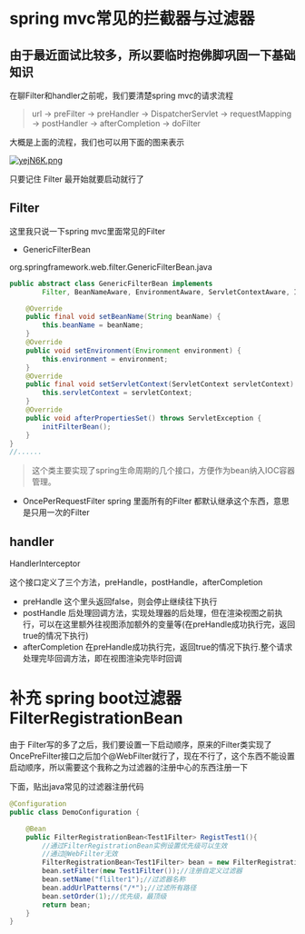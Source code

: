 # spring mvc常见的拦截器与过滤器

由于最近面试比较多，所以要临时抱佛脚巩固一下基础知识
-------------------

在聊Filter和handler之前呢，我们要清楚spring mvc的请求流程

> url -> preFilter -> preHandler -> DispatcherServlet -> requestMapping -> postHandler -> afterCompletion -> doFilter


大概是上面的流程，我们也可以用下面的图来表示

[![yejN6K.png](https://s3.ax1x.com/2021/02/01/yejN6K.png)](https://imgchr.com/i/yejN6K)

只要记住 Filter
最开始就要启动就行了



## Filter


这里我只说一下spring mvc里面常见的Filter 


* GenericFilterBean

org.springframework.web.filter.GenericFilterBean.java


```java
public abstract class GenericFilterBean implements
        Filter, BeanNameAware, EnvironmentAware, ServletContextAware, InitializingBean, DisposableBean {

    @Override
    public final void setBeanName(String beanName) {
        this.beanName = beanName;
    }
    @Override
    public void setEnvironment(Environment environment) {
        this.environment = environment;
    }
    @Override
    public final void setServletContext(ServletContext servletContext) {
        this.servletContext = servletContext;
    }
    @Override
    public void afterPropertiesSet() throws ServletException {
        initFilterBean();
    }
}
//......
```
> 这个类主要实现了spring生命周期的几个接口，方便作为bean纳入IOC容器管理。


* OncePerRequestFilter
spring 里面所有的Filter 都默认继承这个东西，意思是只用一次的Filter


## handler 


HandlerInterceptor

这个接口定义了三个方法，preHandle，postHandle，afterCompletion

* preHandle
这个里头返回false，则会停止继续往下执行
* postHandle
后处理回调方法，实现处理器的后处理，但在渲染视图之前执行，可以在这里额外往视图添加额外的变量等(在preHandle成功执行完，返回true的情况下执行)
* afterCompletion
在preHandle成功执行完，返回true的情况下执行.整个请求处理完毕回调方法，即在视图渲染完毕时回调



# 补充 spring boot过滤器FilterRegistrationBean

由于 Filter写的多了之后，我们要设置一下启动顺序，原来的Filter类实现了OncePreFilter接口之后加个@WebFilter就行了，现在不行了，这个东西不能设置启动顺序，所以需要这个我称之为过滤器的注册中心的东西注册一下


下面，贴出java常见的过滤器注册代码

```java
@Configuration
public class DemoConfiguration {

    @Bean
    public FilterRegistrationBean<Test1Filter> RegistTest1(){
        //通过FilterRegistrationBean实例设置优先级可以生效
        //通过@WebFilter无效
        FilterRegistrationBean<Test1Filter> bean = new FilterRegistrationBean<Test1Filter>();
        bean.setFilter(new Test1Filter());//注册自定义过滤器
        bean.setName("flilter1");//过滤器名称
        bean.addUrlPatterns("/*");//过滤所有路径
        bean.setOrder(1);//优先级，最顶级
        return bean;
    }
}
```